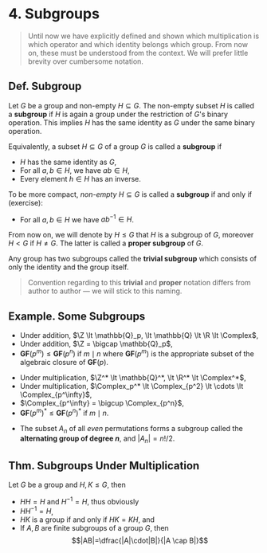 # 4. Subgroups

> Until now we have explicitly defined and shown which multiplication is which operator and which identity belongs which group. From now on, these must be understood from the context. We will prefer little brevity over cumbersome notation.

## Def. Subgroup

Let $G$ be a group and non-empty $H \subseteq G$. The non-empty subset $H$ is called a **subgroup** if $H$ is again a group under the restriction of $G$'s binary operation. This implies $H$ has the same identity as $G$ under the same binary operation.

Equivalently, a subset $H \subseteq G$ of a group $G$ is called a **subgroup** if

* $H$ has the same identity as $G$,
* For all $a,b \in H$, we have $ab \in H$,
* Every element $h \in H$ has an inverse.

To be more compact, _non-empty_ $H \subseteq G$ is called a **subgroup** if and only if (exercise):

* For all $a,b \in H$ we have $ab^{-1} \in H$.

From now on, we will denote by $H \leq G$ that $H$ is a subgroup of $G$, moreover $H \lt G$ if $H \neq G$. The latter is called a **proper subgroup** of $G$.

Any group has two subgroups called the **trivial subgroup** which consists of only the identity and the group itself.

<!-- Any group $G$ has two subgroups, itself and the subgroup that consists of only the identity element. The latter is called the **trivial subgroup**. A subgroup $K$ of $G$ which is not the group $G$ itself is called a **proper subgroup** denoted with $K \lt G$. -->

> Convention regarding to this **trivial** and **proper** notation differs from author to author &mdash; we will stick to this naming.

## Example. Some Subgroups

* Under addition, $\Z \lt \mathbb{Q}_p, \lt \mathbb{Q} \lt \R \lt \Complex$,
* Under addition, $\Z = \bigcap \mathbb{Q}_p$,
* $\mathbf{GF}(p^m) \leq \mathbf{GF}(p^n)$ if $m \mid n$ where $\mathbf{GF}(p^m)$ is the appropriate subset of the algebraic closure of $\mathbf{GF}(p)$.

<!--  -->

* Under multiplication, $\Z^* \lt \mathbb{Q}^*, \lt \R^* \lt \Complex^*$,
* Under multiplication, $\Complex_p^* \lt \Complex_{p^2} \lt \cdots \lt \Complex_{p^\infty}$,
* $\Complex_{p^\infty} = \bigcup \Complex_{p^n}$,
* $\mathbf{GF}(p^m)^* \leq \mathbf{GF}(p^n)^*$ if $m \mid n$.

<!--  -->

* The subset $A_n$ of all _even_ permutations forms a subgroup called the **alternating group of degree $n$**, and $|A_n|=n!/2$.

<!-- TODO: Add more exercises here from kargapolov p.27 and other sources -->

## Thm. Subgroups Under Multiplication

Let $G$ be a group and $H,K \leq G$, then

* $HH = H$ and $H^{-1} = H$, thus obviously
* $HH^{-1} = H$,
* $HK$ is a group if and only if $HK=KH$, and
* If $A,B$ are finite subgroups of a group $G$, then
$$|AB|=\dfrac{|A|\cdot|B|}{|A \cap B|}$$
